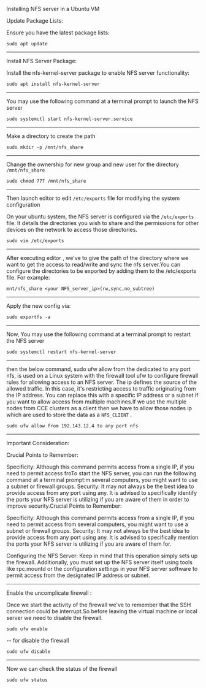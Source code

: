 Installing NFS server in a Ubuntu VM 

Update Package Lists:

Ensure you have the latest package lists: 

`sudo apt update` 

--------------------

Install NFS Server Package:

Install the nfs-kernel-server package to enable NFS server functionality:

`sudo apt install nfs-kernel-server`

--------------------

You may use the following command at a terminal prompt to launch the NFS server

`sudo systemctl start nfs-kernel-server.service`

--------------------
Make a directory to create the path

`sudo mkdir -p /mnt/nfs_share`

--------------------
Change the ownership for new group and new user for the directory `/mnt/nfs_share`

`sudo chmod 777 /mnt/nfs_share`

--------------------

Then launch editor to  edit `/etc/exports` file for modifying the system configuration 

On your ubuntu system, the NFS server is configured via the `/etc/exports` file. It details the directories you wish to share and the permissions for other devices on the network to access those directories.

`sudo vim /etc/exports`

--------------------
After executing editor , we've to give the path of the directory where we want to get the access to read/write and sync the nfs server.You can configure the directories to be exported by adding them to the /etc/exports file. For example:

`mnt/nfs_share <your NFS_server_ip>(rw,sync,no_subtree)`

--------------------


 Apply the new config via:

`sudo exportfs -a`

--------------------

Now, You may use the following command at a terminal prompt to restart the NFS server

`sudo systemctl restart nfs-kernel-server`

--------------------

then the below command, sudo ufw allow from the dedicated to any port nfs, is used on a Linux system with the firewall tool ufw to configure firewall rules for allowing access to an NFS server. The ip defines the source of the allowed traffic. In this case, it's restricting access to traffic originating from the IP address. You can replace this with a specific IP address or a subnet if you want to allow access from multiple machines.If we use the multiple nodes from CCE clusters as a client then we have to allow those nodes ip which are used to store the data as a `NFS_CLIENT` .

`sudo ufw allow from 192.143.12.4 to any port nfs`

--------------------
Important Consideration:

Crucial Points to Remember:

Specificity: Although this command permits access from a single IP, if you need to permit access froTo start the NFS server, you can run the following command at a terminal prompt:m several computers, you might want to use a subnet or firewall groups.
Security: It may not always be the best idea to provide access from any port using any. It is advised to specifically identify the ports your NFS server is utilizing if you are aware of them in order to improve security.Crucial Points to Remember:

Specificity: Although this command permits access from a single IP, if you need to permit access from several computers, you might want to use a subnet or firewall groups.
Security: It may not always be the best idea to provide access from any port using any. It is advised to specifically mention the ports your NFS server is utilizing if you are aware of them for.

Configuring the NFS Server: Keep in mind that this operation simply sets up the firewall. Additionally, you must set up the NFS server itself using tools like rpc.mountd or the configuration settings in your NFS server software to permit access from the designated IP address or subnet.

--------------------
Enable the uncomplicate firewall :

Once we start the activity of the firewall we've to remember that the SSH connection could be interrupt.So before leaving the virtual machine or local server we need to disable the firewall.

`sudo ufw enable `

--
for disable the firewall 

`sudo ufw disable `



--------------------
Now we can check the status of the firewall

`sudo ufw status `






















